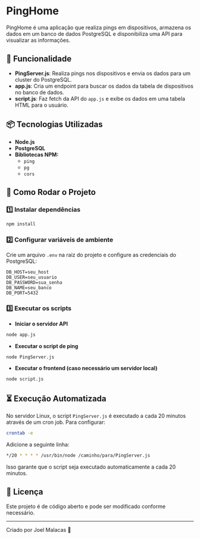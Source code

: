 # PingHome

PingHome é uma aplicação que realiza pings em dispositivos, armazena os dados em um banco de dados PostgreSQL e disponibiliza uma API para visualizar as informações.

## 📌 Funcionalidade
- **PingServer.js**: Realiza pings nos dispositivos e envia os dados para um cluster do PostgreSQL.
- **app.js**: Cria um endpoint para buscar os dados da tabela de dispositivos no banco de dados.
- **script.js**: Faz fetch da API do `app.js` e exibe os dados em uma tabela HTML para o usuário.

## 📦 Tecnologias Utilizadas
- **Node.js**
- **PostgreSQL**
- **Bibliotecas NPM:**
  - `ping`
  - `pg`
  - `cors`

## 🚀 Como Rodar o Projeto

### 1️⃣ Instalar dependências
```sh
npm install
```

### 2️⃣ Configurar variáveis de ambiente
Crie um arquivo `.env` na raiz do projeto e configure as credenciais do PostgreSQL:
```
DB_HOST=seu_host
DB_USER=seu_usuario
DB_PASSWORD=sua_senha
DB_NAME=seu_banco
DB_PORT=5432
```

### 3️⃣ Executar os scripts

- **Iniciar o servidor API**
```sh
node app.js
```

- **Executar o script de ping**
```sh
node PingServer.js
```

- **Executar o frontend (caso necessário um servidor local)**
```sh
node script.js
```

## ⏳ Execução Automatizada
No servidor Linux, o script `PingServer.js` é executado a cada 20 minutos através de um cron job. Para configurar:
```sh
crontab -e
```
Adicione a seguinte linha:
```sh
*/20 * * * * /usr/bin/node /caminho/para/PingServer.js
```
Isso garante que o script seja executado automaticamente a cada 20 minutos.

## 📄 Licença
Este projeto é de código aberto e pode ser modificado conforme necessário.

---
Criado por Joel Malacas 🚀
